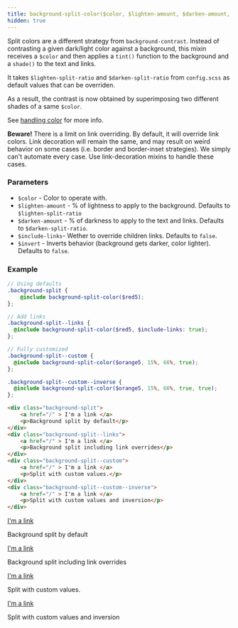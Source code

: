 ```yaml
---
title: background-split-color($color, $lighten-amount, $darken-amount, $include-links, $invert)
hidden: true
---
```


Split colors are a different strategy from `background-contrast`. Instead of contrasting a given dark/light color against a background, this mixin receives a `$color` and then applies a `tint()` function to the background and a `shade()` to the text and links.

It takes `$lighten-split-ratio` and `$darken-split-ratio` from `config.scss` as default values that can be overriden.

As a result, the contrast is now obtained by superimposing two different shades of a same `$color`.

See [handling color](/docs/color/handling-color) for more info.

__Beware!__ There is a limit on link overriding. By default, it will override link colors. Link decoration will remain the same, and may result on weird behavior on some cases (i.e. border and border-inset strategies). We simply can't automate every case. Use link-decoration mixins to handle these cases.

### Parameters

- `$color` - Color to operate with.
- `$lighten-amount` - % of lightness to apply to the background. Defaults to `$lighten-split-ratio`
- `$darken-amount` - % of darkness to apply to the text and links. Defaults to `$darken-split-ratio`.
- `$include-links`- Wether to override children links. Defaults to `false`.
- `$invert` - Inverts behavior (background gets darker, color lighter). Defaults to `false`.


### Example


```scss
// Using defaults
.background-split {
    @include background-split-color($red5);
};

// Add links
.background-split--links {
  @include background-split-color($red5, $include-links: true);
};

// Fully customized
.background-split--custom {
  @include background-split-color($orange5, 15%, 66%, true);
};

.background-split--custom--inverse {
  @include background-split-color($orange5, 15%, 66%, true, true);
};
```

```html
<div class="background-split">
    <a href="/" > I'm a link </a>
    <p>Background split by default</p>
</div>
<div class="background-split--links">
    <a href="/" > I'm a link </a>
    <p>Background split including link overrides</p>
</div>
<div class="background-split--custom">
    <a href="/" > I'm a link </a>
    <p>Split with custom values.</p>
</div>
<div class="background-split--custom--inverse">
    <a href="/" > I'm a link </a>
    <p>Split with custom values and inversion</p>
</div>
```

<div class="p mb background-split">
    <a href="/" > I'm a link </a>
    <p>Background split by default</p>
</div>
<div class="p mb background-split--links">
    <a href="/" > I'm a link </a>
    <p>Background split including link overrides</p>
</div>
<div class="p mb background-split--custom">
    <a href="/" > I'm a link </a>
    <p>Split with custom values.</p>
</div>
<div class="p background-split--custom--inverse">
    <a href="/" > I'm a link </a>
    <p>Split with custom values and inversion</p>
</div>
